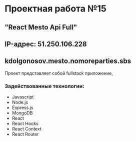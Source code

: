 # Проектная работа №15

## "React Mesto Api Full"
## IP-адрес: 51.250.106.228
## kdolgonosov.mesto.nomoreparties.sbs

Проект представляет собой fullstack приложение, 

### Задействованные технологии:

-   Javascript
-   Node.js
-   Express.js
-   MongoDB
-   React
-   React Hooks
-   React Context
-   React Router
